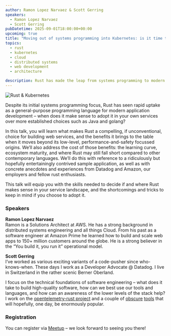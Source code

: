 ```yaml
---
author: Ramon Lopez Narvaez & Scott Gerring
speakers:
  - Ramon Lopez Narvaez
  - Scott Gerring
pubDatetime: 2025-09-01T18:00:00+00:00
upcoming: true
title: "Moving out of systems programming into Kubernetes: is it time to adopt Rust ?"
topics:
  - rust
  - kubernetes
  - cloud
  - distributed systems
  - web development
  - architecture

description: Rust has made the leap from systems programming to modern web and cloud services. This talk explores the opportunities, limitations, and real-world experiences of using Rust in Kubernetes environments.
---
```


![Rust & Kubernetes](@assets/images/rust.png)

Despite its initial systems programming focus, Rust has seen rapid uptake as a general-purpose programming language for modern application development – when does it make sense to adopt it in your own services over more established choices such as Java and golang?

In this talk, you will learn what makes Rust a compelling, if unconventional, choice for building web services, and the benefits it brings to the table when it moves beyond its low-level, performance-and-safety focussed origins. We’ll also address the cost of those benefits: the learning curve, ecosystem maturity, and where Rust may still fall short compared to other contemporary languages. We’ll do this with reference to a ridiculously but hopefully entertainingly contrived sample application, as well as with concrete anecdotes and experiences from Datadog and Amazon, our employers and fellow rust enthusiasts.

This talk will equip you with the skills needed to decide if and where Rust makes sense in your service landscape, and the shortcomings and tricks to keep in mind if you choose to adopt it.

### Speakers

**Ramon Lopez Narvaez**  
Ramon is a Solutions Architect at AWS. He has a strong background in distributed systems engineering and all things Cloud. From his past as a software engineer at Amazon Prime he learned how to build and scale web apps to 150+ million customers around the globe. He is a strong believer in the “You build it, you run it” operational model.

**Scott Gerring**  
I’ve worked as various exciting variants of a code-pusher since who-knows-when. These days I work as a Developer Advocate @ Datadog. I live in Switzerland in the rather scenic Berner Oberland.

I focus on the technical foundations of software engineering – what does it take to build high-quality software, how can we best use our tools and languages, and how can an awareness of the lower levels of the stack help? I work on the [opentelemetry-rust project](https://github.com/open-telemetry/opentelemetry-rust) and a couple of [obscure](https://github.com/DataDog/cargo-pup) [tools](https://github.com/scottgerring/minderbinder) that will hopefully, one day, be enormously popular.

### Registration
You can register via [Meetup](https://www.meetup.com/guild42ch/events/307260207) – we look forward to seeing you there!
